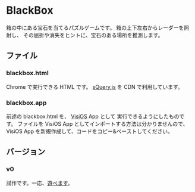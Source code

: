 # BlackBox

箱の中にある宝石を当てるパズルゲームです。
箱の上下左右からレーダーを照射し、
その屈折や消失をヒントに、宝石のある場所を推測します。

## ファイル

### blackbox.html

Chrome で実行できる HTML です。
[sQuery.js](https://squery.vercel.app/) を CDN で利用しています。

### blackbox.app

前述の blackbox.html を、
[VisiOS](https://beta-japan.com/) App として
実行できるようにしたものです。
ファイルを VisiOS App としてインポートする方法は分かりませんので、
VisiOS App を新規作成して、コードをコピー&ペーストしてください。

## バージョン

### v0

試作です。一応、[遊べます](https://satomaru.github.io/VSCode-Workspace/BlackBox/v0/blackbox.html?v0.1.1)。
